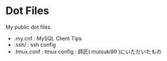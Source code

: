 Dot Files
========

My public dot files.

* .my.cnf : MySQL Client Tips
* .ssh/ : ssh config
* .tmux.conf : tmux config : 師匠( mutsuki99 )にいただいたもの
